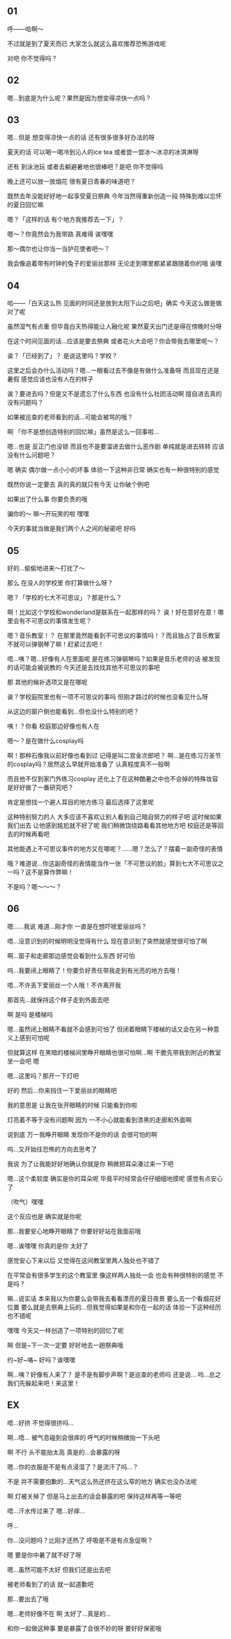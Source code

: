 ## 01

呼——哈啊～

不过就是到了夏天而已 大家怎么就这么喜欢推荐恐怖游戏呢

对吧 你不觉得吗？

## 02

嗯…到底是为什么呢？果然是因为想变得凉快一点吗？ 

## 03

嗯…但是 想变得凉快一点的话 还有很多很多好办法的呀

夏天的话 可以喝一喝冷到沁人的ice tea 或者尝一尝冰～冰凉的冰淇淋呀

还有 到泳池玩 或者去躺避暑地也很棒吧？是吧 你不觉得吗

晚上还可以放一放烟花 很有夏日青春的味道吧？

既然去年没能好好地一起享受夏日祭典 今年当然得重新创造一段 特殊到难以忘怀的夏日回忆嘛

嗯？「这样的话 有个地方我推荐去一下」？

嗯～？你竟然会为我带路 真难得 诶嘿嘿

那～偶尔也让你当一当护花使者吧～？

我会像追着带有时钟的兔子的爱丽丝那样 无论走到哪里都紧紧跟随着你的哦 诶嘿

## 04

哈——「白天这么热 见面的时间还是放到太阳下山之后吧」确实 今天这么做是做对了呢 

虽然湿气有点重 但毕竟白天热得能让人融化呢 果然夏天出门还是得在傍晚时分呀

在这个时间见面的话…应该是要去祭典 或者花火大会吧？你会带我去哪里呢～？

诶？「已经到了」？ 是说这里吗？学校？

这里之后会办什么活动吗？嗯…一眼看过去不像是有做什么准备呀 而且现在还是暑假 感觉应该也没有人在的样子

诶？要进去吗？但是又不是遗忘了什么东西 也没有什么社团活动啊 擅自进去真的没有问题吗？

如果被巡查的老师看到的话…可能会被骂的哦？

啊 「你不是想创造特别的回忆嘛」虽然是这么一回事啦… 

嗯…也是 反正门也没锁 而且也不是要溜进去做什么恶作剧  单纯就是进去转转 应该没有什么问题吧？

嗯 确实 偶尔做一点小小的坏事 体验一下这种非日常 确实也有一种很特别的感觉 

既然你说一定要去 真的真的就只有今天 让你破个例吧 

如果出了什么事 你要负责的哦

骗你的～ 嘛～开玩笑的啦 嘿嘿

今天的事就当做是我们两个人之间的秘密吧 好吗

## 05

好的…偷偷地进来～打扰了～ 

那么 在没人的学校里 你打算做什么呀？ 

嗯？「学校的七大不可思议」？那是什么？

啊！比如这个学校和wonderland是联系在一起那样的吗？ 诶！好在意好在意！哪里会有不可思议的事情发生呢？ 

嗯？音乐教室！？ 在那里竟然能看到不可思议的事情吗！？而且独占了音乐教室 不就可以弹钢琴了嘛！赶紧过去吧！

唔…咦？嗯…好像有人在里面呢 是在练习弹钢琴吗？如果是音乐老师的话 被发现的话可能会被说教的 今天还是去找找其他不可思议的事吧 

那 其他的候补选项又是在哪呢 

诶？学校庭院里也有一项不可思议的事吗 但刚才路过的时候也没看见什么呀 

从这边的窗户倒也能看到…但也没什么特别的吧？

咦！？你看 校庭那边好像也有人在 

嗯～？是在做什么cosplay吗 

啊！那种石像我以前好像也看到过 记得是叫二宫金次郎吧？ 啊…是在练习万圣节的cosplay吗？居然这么早就开始准备了 认真程度真不一般啊 

而且他不仅到家门外练习cosplay 还化上了在这种酷暑之中也不会掉的特殊妆容 是好好做了一番研究吧？  

肯定是想找一个避人耳目的地方练习 最后选择了这里呢

这种特别努力的人 大多应该不喜欢让别人看到自己暗自努力的样子吧 这时候如果我们出去 让他感到尴尬就不好了呢 我们稍微饶绕路看看其他地方吧 校庭还是等回去的时候再看吧

其他能遇上不可思议事件的地方又在哪呢？……嗯？怎么了？摆着一副奇怪的表情 

哦？难道说…你这副奇怪的表情能当作一张「不可思议的脸」算到七大不可思议之一吗？这不是算作弊嘛！

不是吗？嗯～～～？

## 06

嗯……我说 难道…刚才你 一直是在想吓唬爱丽丝吗？

唔…没意识到的时候明明没觉得有什么 现在意识到了突然就感觉很可怕了啊

啊…窗子和走廊那边感觉会看到什么东西 好可怕

呜…我要闭上眼睛了！你要负好责任带我走到有光亮的地方去哦！

唔…不许丢下爱丽丝一个人哦！不许离开我

那首先…就保持这个样子走到外面去吧

啊 是吗 是楼梯吗 

嗯…虽然闭上眼睛不看就不会感到可怕了 但闭着眼睛下楼梯的话又会在另一种意义上感到可怕呢 

但就算这样 在黑暗的楼梯间里睁开眼睛也很可怕啊…啊 干脆先带我到附近的教室坐一会吧 嗯

嗯…这里吗？那开一下灯吧 

好的 然后…你来挡住一下爱丽丝的眼睛吧 

我的意思是 让我在张开眼睛的时候 只能看到你啦

灯亮着不等于没有问题啊 因为 一不小心就能看到漆黑的走廊和外面啊 

说到底 万一我睁开眼睛 发现你不是你的话 会很可怕的啊

呜…又开始往恐怖的方向去思考了

我说 为了让我能好好地确认你就是你 稍微把耳朵凑过来一下吧

嗯…这个柔软度 确实是你的耳朵呢 毕竟平时经常会仔仔细细地摸呢 感觉有点安心了 

（吹气）嘿嘿

这个反应也是 确实就是你呢 

那…我要安心地睁开眼睛了 你要好好站在我面前哦

嗯…诶嘿嘿 你真的是你 太好了 

感觉安心下来以后 又觉得在这间教室里两人独处也不错了

在平常会有很多学生的这个教室里 像这样两人独处一会 也会有种很特别的感觉 不是吗？ 

嘛…说实话 本来我以为你要么会带我去看看漂亮的夏日夜景 要么去一个看烟花好位置 要么就是去祭典上玩的…但我觉得如果是和你在一起的话 体验一下这种经历也不错呢 

嘿嘿 今天又一样创造了一项特别的回忆了呢

啊 但是~下一次一定要 好好地去一趟祭典哦 

约~好~咯~ 好吗？诶嘿嘿

啊…咦？好像有人来了？ 是不是有脚步声啊？是巡查的老师吗 还是说… 呜…总之我们先躲起来吧！来这里！  

## EX

唔…好挤 不觉得很挤吗… 

啊…唔… 被气息碰到会很痒的 呼气的时候稍微抬一下头吧 

啊 不行 头不能抬太高 真是的…会暴露的呀

嗯…你的衣服是不是有点浸湿了？是流汗了吗…？ 

不是 并不需要抱歉的…天气这么热还挤在这么窄的地方 确实也没办法呢

啊 灯被关掉了 但是马上出去的话会暴露的吧 保持这样再等一等吧 

唔…汗水传过来了 嗯…好痒…

呼…

你…没问题吗？比刚才还热了 呼吸是不是有点急促啊？

嗯 要是你中暑了就不好了呀 

嗯…虽然可能不太好 但我们还是出去吧 

被老师看到了的话 就一起道歉吧 

那…要出去了哦

嗯…老师好像不在 啊 太好了…真是的…

和你一起做这种事 要是暴露了会很不妙的呀 要好好保密哦

